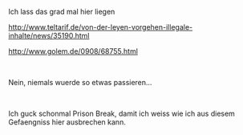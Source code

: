 <html><body><p>Ich lass das grad mal hier liegen<br>

<a href="http://www.teltarif.de/von-der-leyen-vorgehen-illegale-inhalte/news/35190.html">http://www.teltarif.de/von-der-leyen-vorgehen-illegale-inhalte/news/35190.html</a><br>

<a href="http://www.golem.de/0908/68755.html">http://www.golem.de/0908/68755.html</a><br>

<br>

Nein, niemals wuerde so etwas passieren...<br>

<br>

Ich guck schonmal Prison Break, damit ich weiss wie ich aus diesem Gefaengniss hier ausbrechen kann.</p></body></html>